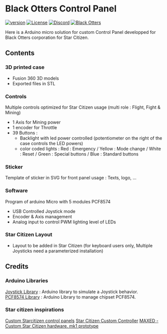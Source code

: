 # Black Otters Control Panel

[![version](https://img.shields.io/github/v/release/Racailloux/ControlPanel?style=for-the-badge)](https://github.com/Racailloux/ControlPanel/releases)
[![License](https://img.shields.io/github/license/Racailloux/ControlPanel?style=for-the-badge&color=blue)](https://github.com/Racailloux/ControlPanel/blob/main/LICENSE)
[![Discord](https://img.shields.io/discord/395260138493050890?style=for-the-badge)](http://discord.gg/ZF4aW5X)
[![Black Otters](https://img.shields.io/static/v1?style=for-the-badge&label=Corpo&message=BlackOtters&color=C18155)](https://www.blackotters-corporation.com/)


Here is a Arduino micro solution for custom Control Panel developped for Black Otters corporation for Star Citizen.


## Contents

### 3D printed case
* Fusion 360 3D models
* Exported files in STL

### Controls
Multiple controls optimized for Star Citizen usage (multi role : Flight, Fight & Mining)
* 1 Axis for Mining power
* 1 encoder for Throttle
* 39 Buttons :
  * Backlight with led power controlled (potentiometer on the right of the case controls the LED powers)
  * color coded lights : Red : Emergency / Yellow : Mode change / White : Reset / Green : Special buttons / Blue : Standard buttons

### Sticker
Template of sticker in SVG for front panel usage : Texts, logo, ...

### Software
Program of arduino Micro with 5 modules PCF8574
* USB Controlled Joystick mode
* Encoder & Axis management
* Analog input to control PWM lighting level of LEDs

### Star Citizen Layout
 * Layout to be added in Star Citizen (for keyboard users only, Multiple Joysticks need a parameterized installation)


## Credits

### Arduino Libraries
[Joystick Library](https://github.com/MHeironimus/ArduinoJoystickLibrary) : Arduino library to simulate a Joystick behavior.<br>
[PCF8574 Library](https://github.com/xreef/PCF8574_library) : Arduino Library to manage chipset PCF8574.<br>

### Star citizen inspirations
[Custom Starcitizen control panels](https://robertsspaceindustries.com/community/citizen-spotlight/3330-Custom-Starcitizen-Control-Panels)
[Star Citizen Custom Controller](https://shinythinks.com/project/star-citizen-custom-controller/)
[MAXED - Custom Star Citizen hardware. mk1 prototype](https://www.reddit.com/r/starcitizen/comments/9jc5qt/maxed_custom_star_citizen_hardware_mk1_prototype/)
